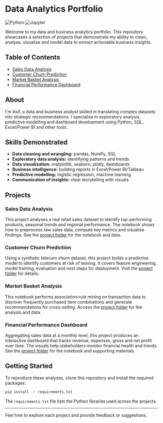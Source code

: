# Data Analytics Portfolio

![Python](https://img.shields.io/badge/Python-3.9-blue?logo=python) ![Jupyter](https://img.shields.io/badge/Jupyter-Notebook-orange?logo=jupyter)

Welcome to my data and business analytics portfolio. This repository showcases a selection of projects that demonstrate my ability to clean, analyse, visualise and model data to extract actionable business insights.

## Table of Contents
- [Sales Data Analysis](./Sales_Data_Analysis/)
- [Customer Churn Prediction](./Customer_Churn_Prediction/)
- [Market Basket Analysis](./Market_Basket_Analysis/)
- [Financial Performance Dashboard](./Financial_Performance_Dashboard/)

## About
I'm Asif, a data and business analyst skilled in translating complex datasets into strategic recommendations. I specialise in exploratory analysis, predictive modelling and dashboard development using Python, SQL, Excel/Power BI and other tools.

## Skills Demonstrated
- **Data cleaning and wrangling:** pandas, NumPy, SQL
- **Exploratory data analysis:** identifying patterns and trends
- **Data visualisation:** matplotlib, seaborn, plotly, dashboards
- **Business intelligence:** building reports in Excel/Power BI/Tableau
- **Predictive modelling:** logistic regression, machine learning
- **Communication of insights:** clear storytelling with visuals

## Projects

### Sales Data Analysis
This project analyses a real retail sales dataset to identify top-performing products, seasonal trends and regional performance. The notebook shows how to preprocess raw sales data, compute key metrics and visualise findings. See the [project folder](./Sales_Data_Analysis/) for the notebook and data.

### Customer Churn Prediction
Using a synthetic telecom churn dataset, this project builds a predictive model to identify customers at risk of leaving. It covers feature engineering, model training, evaluation and next steps for deployment. Visit the [project folder](./Customer_Churn_Prediction/) for details.

### Market Basket Analysis
This notebook performs association‑rule mining on transaction data to discover frequently purchased item combinations and generate recommendations for cross-selling. Access the [project folder](./Market_Basket_Analysis/) for the analysis and data.

### Financial Performance Dashboard
Aggregating sales data at a monthly level, this project produces an interactive dashboard that tracks revenue, expenses, gross and net profit over time. The visuals help stakeholders monitor financial health and trends. See the [project folder](./Financial_Performance_Dashboard/) for the notebook and supporting materials.

## Getting Started
To reproduce these analyses, clone this repository and install the required packages:

```bash
pip install -r requirements.txt
```

The `requirements.txt` file lists the Python libraries used across the projects.

---

Feel free to explore each project and provide feedback or suggestions.
